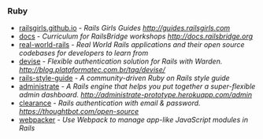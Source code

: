 ### Ruby

- [railsgirls.github.io](https://github.com/railsgirls/railsgirls.github.io) - _Rails Girls Guides http://guides.railsgirls.com_
- [docs](https://github.com/railsbridge/docs) - _Curriculum for RailsBridge workshops http://docs.railsbridge.org_
- [real-world-rails](https://github.com/eliotsykes/real-world-rails) - _Real World Rails applications and their open source codebases for developers to learn from_
- [devise](https://github.com/plataformatec/devise) - _Flexible authentication solution for Rails with Warden. http://blog.plataformatec.com.br/tag/devise/_
- [rails-style-guide](https://github.com/rubocop-hq/rails-style-guide) - _A community-driven Ruby on Rails style guide_
- [administrate](https://github.com/thoughtbot/administrate) - _A Rails engine that helps you put together a super-flexible admin dashboard. http://administrate-prototype.herokuapp.com/admin_
- [clearance](https://github.com/thoughtbot/clearance) - _Rails authentication with email & password. https://thoughtbot.com/open-source_
- [webpacker](https://github.com/rails/webpacker) - _Use Webpack to manage app-like JavaScript modules in Rails_
